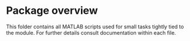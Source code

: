 # Package overview
This folder contains all MATLAB scripts used for small tasks tightly tied to the module. For further details consult documentation within each file.
